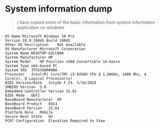 # System information dump

> I have copied some of the basic information from system information application on windows

    OS Name	Microsoft Windows 10 Pro
    Version	10.0.19045 Build 19045
    Other OS Description 	Not Available
    OS Manufacturer	Microsoft Corporation
    System Name	DESKTOP-G3LCN0A
    System Manufacturer	HP
    System Model	HP Pavilion x360 Convertible 14-ba1xx
    System Type	x64-based PC
    System SKU	3TS53UAR#ABA
    Processor	Intel(R) Core(TM) i5-8250U CPU @ 1.60GHz, 1800 Mhz, 4 Core(s), 8 Logical Processor(s)
    BIOS Version/Date	Insyde F.53, 5/16/2019
    SMBIOS Version	3.0
    Embedded Controller Version	31.61
    BIOS Mode	UEFI
    BaseBoard Manufacturer	HP
    BaseBoard Product	83C4
    BaseBoard Version	31.61
    Platform Role	Mobile
    Secure Boot State	On
    PCR7 Configuration	Elevation Required to View
